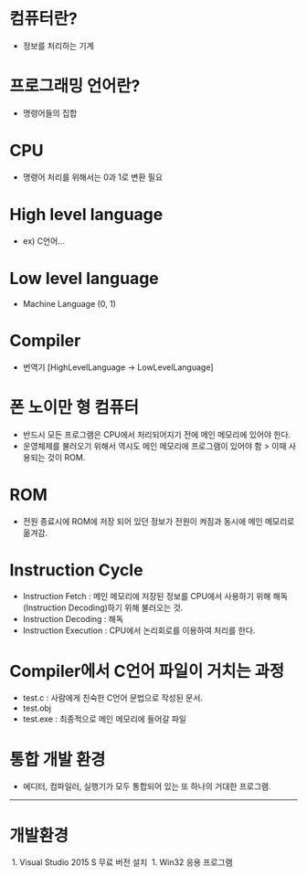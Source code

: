 # 컴퓨터란?
  - 정보를 처리하는 기계
  
# 프로그래밍 언어란?
  - 명령어들의 집합
  
# CPU
  - 명령어 처리를 위해서는 0과 1로 변환 필요
  
# High level language
  - ex) C언어...
  
# Low level language
  - Machine Language (0, 1)
  
# Compiler
  - 번역기 [HighLevelLanguage -> LowLevelLanguage]
  
# 폰 노이만 형 컴퓨터
  - 반드시 모든 프로그램은 CPU에서 처리되어지기 전에 메인 메모리에 있어야 한다.
  - 운영체제를 불러오기 위해서 역시도 메인 메모리에 프로그램이 있어야 함 > 이때 사용되는 것이 ROM.
  
# ROM
  - 전원 종료시에 ROM에 저장 되어 있던 정보가 전원이 켜짐과 동시에 메인 메모리로 옮겨감.
  
# Instruction Cycle
  - Instruction Fetch : 메인 메모리에 저장된 정보를 CPU에서 사용하기 위해 해독(Instruction Decoding)하기 위해 불러오는 것.
  - Instruction Decoding : 해독
  - Instruction Execution : CPU에서 논리회로를 이용하여 처리를 한다.
  
# Compiler에서 C언어 파일이 거치는 과정
  - test.c : 사람에게 친숙한 C언어 문법으로 작성된 문서.
  - test.obj
  - test.exe : 최종적으로 메인 메모리에 들어갈 파일
  
# 통합 개발 환경
  - 에디터, 컴파일러, 실행기가 모두 통합되어 있는 또 하나의 거대한 프로그램.

---

# 개발환경
  1. Visual Studio 2015 S 무료 버전 설치
  1. Win32 응용 프로그램
